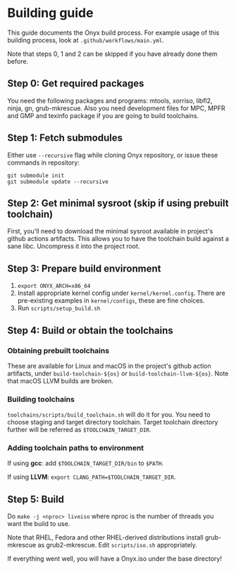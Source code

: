 # Building guide

This guide documents the Onyx build process. For example usage of this building process, look at `.github/workflows/main.yml`.

Note that steps 0, 1 and 2 can be skipped if you have already done them before.

## Step 0: Get required packages

You need the following packages and programs: mtools, xorriso, libfl2, ninja, gn, grub-mkrescue.
Also you need development files for MPC, MPFR and GMP and texinfo package if you are going to build toolchains.

## Step 1: Fetch submodules

Either use `--recursive` flag while cloning Onyx repository, or issue these commands in repository:

```
git submodule init
git submodule update --recursive
```

## Step 2: Get minimal sysroot (skip if using prebuilt toolchain)

First, you'll need to download the minimal sysroot available in project's github actions artifacts.
This allows you to have the toolchain build against a sane libc. Uncompress it into the project root.

## Step 3: Prepare build environment

1. `export ONYX_ARCH=x86_64`
2. Install appropriate kernel config under `kernel/kernel.config`. There are pre-existing examples in
`kernel/configs`, these are fine choices.
3. Run `scripts/setup_build.sh`

## Step 4: Build or obtain the toolchains

### Obtaining prebuilt toolchains

These are available for Linux and macOS in the project's github action artifacts,
under `build-toolchain-${os}` or `build-toolchain-llvm-${os}`. Note that macOS LLVM builds are broken.

### Building toolchains

`toolchains/scripts/build_toolchain.sh` will do it for you. You need to choose staging and target
directory toolchain. Target toolchain directory further will be referred as `$TOOLCHAIN_TARGET_DIR`.

### Adding toolchain paths to environment

If using **gcc**: add `$TOOLCHAIN_TARGET_DIR/bin` to `$PATH`.

If using **LLVM**: `export CLANG_PATH=$TOOLCHAIN_TARGET_DIR`.

## Step 5: Build

Do `make -j <nproc> liveiso` where nproc is the number of threads you want the build to use.

Note that RHEL, Fedora and other RHEL-derived distributions install grub-mkrescue as
grub2-mkrescue. Edit `scripts/iso.sh` appropriately.

If everything went well, you will have a Onyx.iso under the base directory!

